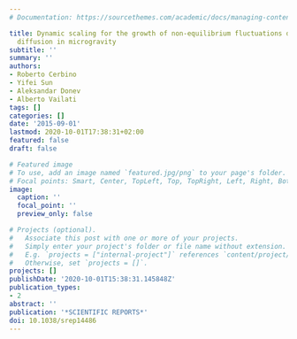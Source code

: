 ```yaml
---
# Documentation: https://sourcethemes.com/academic/docs/managing-content/

title: Dynamic scaling for the growth of non-equilibrium fluctuations during thermophoretic
  diffusion in microgravity
subtitle: ''
summary: ''
authors:
- Roberto Cerbino
- Yifei Sun
- Aleksandar Donev
- Alberto Vailati
tags: []
categories: []
date: '2015-09-01'
lastmod: 2020-10-01T17:38:31+02:00
featured: false
draft: false

# Featured image
# To use, add an image named `featured.jpg/png` to your page's folder.
# Focal points: Smart, Center, TopLeft, Top, TopRight, Left, Right, BottomLeft, Bottom, BottomRight.
image:
  caption: ''
  focal_point: ''
  preview_only: false

# Projects (optional).
#   Associate this post with one or more of your projects.
#   Simply enter your project's folder or file name without extension.
#   E.g. `projects = ["internal-project"]` references `content/project/deep-learning/index.md`.
#   Otherwise, set `projects = []`.
projects: []
publishDate: '2020-10-01T15:38:31.145848Z'
publication_types:
- 2
abstract: ''
publication: '*SCIENTIFIC REPORTS*'
doi: 10.1038/srep14486
---
```

